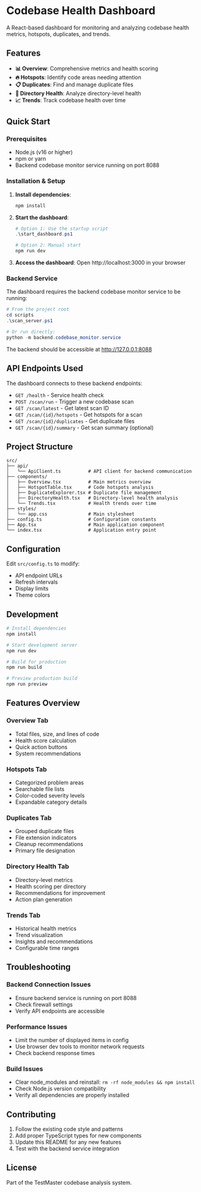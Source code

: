 # Codebase Health Dashboard

A React-based dashboard for monitoring and analyzing codebase health metrics, hotspots, duplicates, and trends.

## Features

- **📊 Overview**: Comprehensive metrics and health scoring
- **🔥 Hotspots**: Identify code areas needing attention
- **📋 Duplicates**: Find and manage duplicate files
- **📁 Directory Health**: Analyze directory-level health
- **📈 Trends**: Track codebase health over time

## Quick Start

### Prerequisites

- Node.js (v16 or higher)
- npm or yarn
- Backend codebase monitor service running on port 8088

### Installation & Setup

1. **Install dependencies**:
   ```powershell
   npm install
   ```

2. **Start the dashboard**:
   ```powershell
   # Option 1: Use the startup script
   .\start_dashboard.ps1
   
   # Option 2: Manual start
   npm run dev
   ```

3. **Access the dashboard**:
   Open http://localhost:3000 in your browser

### Backend Service

The dashboard requires the backend codebase monitor service to be running:

```powershell
# From the project root
cd scripts
.\scan_server.ps1

# Or run directly:
python -m backend.codebase_monitor.service
```

The backend should be accessible at http://127.0.0.1:8088

## API Endpoints Used

The dashboard connects to these backend endpoints:

- `GET /health` - Service health check
- `POST /scan/run` - Trigger a new codebase scan
- `GET /scan/latest` - Get latest scan ID
- `GET /scan/{id}/hotspots` - Get hotspots for a scan
- `GET /scan/{id}/duplicates` - Get duplicate files
- `GET /scan/{id}/summary` - Get scan summary (optional)

## Project Structure

```
src/
├── api/
│   └── ApiClient.ts          # API client for backend communication
├── components/
│   ├── Overview.tsx          # Main metrics overview
│   ├── HotspotTable.tsx      # Code hotspots analysis
│   ├── DuplicateExplorer.tsx # Duplicate file management
│   ├── DirectoryHealth.tsx   # Directory-level health analysis
│   └── Trends.tsx            # Health trends over time
├── styles/
│   └── app.css               # Main stylesheet
├── config.ts                 # Configuration constants
├── App.tsx                   # Main application component
└── index.tsx                 # Application entry point
```

## Configuration

Edit `src/config.ts` to modify:

- API endpoint URLs
- Refresh intervals
- Display limits
- Theme colors

## Development

```powershell
# Install dependencies
npm install

# Start development server
npm run dev

# Build for production
npm run build

# Preview production build
npm run preview
```

## Features Overview

### Overview Tab
- Total files, size, and lines of code
- Health score calculation
- Quick action buttons
- System recommendations

### Hotspots Tab
- Categorized problem areas
- Searchable file lists
- Color-coded severity levels
- Expandable category details

### Duplicates Tab
- Grouped duplicate files
- File extension indicators
- Cleanup recommendations
- Primary file designation

### Directory Health Tab
- Directory-level metrics
- Health scoring per directory
- Recommendations for improvement
- Action plan generation

### Trends Tab
- Historical health metrics
- Trend visualization
- Insights and recommendations
- Configurable time ranges

## Troubleshooting

### Backend Connection Issues
- Ensure backend service is running on port 8088
- Check firewall settings
- Verify API endpoints are accessible

### Performance Issues
- Limit the number of displayed items in config
- Use browser dev tools to monitor network requests
- Check backend response times

### Build Issues
- Clear node_modules and reinstall: `rm -rf node_modules && npm install`
- Check Node.js version compatibility
- Verify all dependencies are properly installed

## Contributing

1. Follow the existing code style and patterns
2. Add proper TypeScript types for new components
3. Update this README for any new features
4. Test with the backend service integration

## License

Part of the TestMaster codebase analysis system.